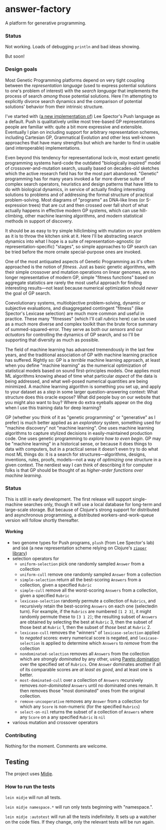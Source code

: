 # answer-factory

A platform for generative programming.

### Status

Not working. Loads of debugging `println` and bad ideas showing.

But soon!

### Design goals

Most Genetic Programming platforms depend on very tight coupling between the _representation language_ (used to express potential solutions to one's problem of interest) with the _search language_ that implements the process of search _among_ those potential solutions. Here I'm attempting to explicitly divorce search dynamics and the comparison of potential solutions' behavior from their intrinsic structure.

I've started with \([a new implementation of](https://github.com/Vaguery/klapaucius)\) Lee Spector's Push language as a default. Push is qualitatively unlike most tree-based GP representations people are familiar with: quite a bit more expressive and extensible. Eventually I plan on including support for arbitrary representation schemes, including Cartesian GP, Grammatical Evolution and other less well-known approaches that have many strengths but which are harder to find in usable (and interoperable) implementations.

Even beyond this tendency for representational lock-in, most extant genetic programming systems hard-code the outdated "biologically inspired" model of crossover-and-mutation search, usually based on decades-old sketches which the active research field has for the most part abandoned. "Genetic" programming has for many years invoked a far more diverse suite of complex search operators, heuristics and design patterns that have little to do with biological dynamics, in service of actually finding interesting solutions to problems and of addressing the formal structure of practical problem-solving. Most diagrams of "programs" as DNA-like lines (or S-expression trees) that are cut and then crossed over fall short of what actually happens in effective modern GP systems, which can use hill-climbing, other machine learning algorithms, and modern statistical methods in support of discovery.

It should be as easy to try simple hillclimbing with mutation on your problem as it is to throw the kitchen sink at it. Here I'll be abstracting search dynamics into what I hope is a suite of representation-agnostic (or representation-specific) "stages", so simple approaches to GP search can be tried before the more ornate special-purpose ones are invoked.

One of the most antiquated aspects of Genetic Programming as it's often approached is the notion of _fitness_. Just as basic genetic algorithms, with their simple crossover and mutation operations on linear genomes, are no longer representative of modern GP, simple "fitness functions" based on aggregate statistics are rarely the most useful approach for finding interesting results—not least because numerical optimization should  _never_ the goal of GP search.

Coevolutionary systems, multiobjective problem-solving, dynamic or subjective evaluations, and disaggregated contingent "fitness" (like Spector's Lexicase selection) are much more common and useful in practice. These many "fitnesses" (which I'll call _rubrics_ here) can be used as a much more diverse and complex toolkit than the brute force summary of summed-squared-error. They serve as both our _sensors_ and our _actuators_ for controlling the dynamics of GP search, and so I'll be supporting that diversity as much as possible.

The field of machine learning has advanced tremendously in the last few years, and the traditional association of GP with machine learning practice has suffered. Rightly so: GP is a _terrible_ machine learning approach, at least when you define "machine learning" as the numerical optimization of statistical models based on sound first-principles models. One applies most ML algorithms knowing ahead of time what particular _aspect_ of the data is being addressed, and what well-posed numerical quantities are being minimized. A machine learning algorithm is something you set up, and apply to your dataset as a _step_ in some larger question-answering context: What structure does this oracle expose? What did people buy on our website that you might also want to buy? Where do extra eyeballs appear on the dog when I use this training data for deep learning?

GP (whether you think of it as "genetic programming" or "generative" as I prefer) is much better applied as an _exploratory_ system, something used for "machine discovery" not "machine learning". One uses machine learning algorithms to capture stylized decisions in easily-maintained production code. One uses genetic programming to _explore how to even begin_. GP may be "machine learning" in a historical sense, or because it does things to data with computers, but in a practical sense it doesn't even try to do what most ML things do: it is a search for structures—algorithms, designs, inventions, rules, proofs, models—not a way of _optimizing_ one structure in a given context. The nerdiest way I can think of describing it for computer folks is that GP should be thought of as _higher-order functions over machine learning_.

### Status

This is still in early development. The first release will support single-machine searches only, though it will use a local database for long-term and large-scale storage. But because of Clojure's strong support for distributed and asynchronous programming, a distributed workers-and-work-queue version will follow shortly thereafter.

#### Working

- two genome types for Push programs, `plush` (from Lee Spector's lab) and `bb8` \(a new representation scheme relying on Clojure's [`zipper` library](https://clojure.github.io/clojure/clojure.zip-api.html)\)
- selection operators for
  - `uniform-selection` pick one randomly sampled `Answer` from a collection
  - `uniform-cull` remove one randomly sampled `Answer` from a collection
  - `simple-selection` return all the best-scoring `Answers` from a collection, given a specified `Rubric`
  - `simple-cull` remove all the worst-scoring `Answers` from a collection, given a specified `Rubric`
  - `lexicase-selection` randomly permute a collection of `Rubrics`, and recursively retain the best-scoring `Answers` on each one (selectedin turn). For example, if the `Rubrics` are numbered `[1 2 3]`, it might randomly permute these to `[3 1 2]`; the resulting subset of `Answers` are obtained by selecting the best at `Rubric` 3, then the subset of those best at `Rubric` 1, then the subset of _those_ best at `Rubric` 2.
  - `lexicase-cull` removes the "winners" of `lexicase-selection` applied to _negated_ scores: every numerical score is negated, and `lexicase-selection` is applied to determine which `Answers` to _remove_ from the collection
  - `nondominated-selection` removes all `Answers` from the collection which are _strongly dominated_ by any other, using [Pareto domination](https://en.wikipedia.org/wiki/Multi-objective_optimization#Introduction) over the specified set of `Rubrics`. One `Answer` dominates another if all of its comparable scores are _at least as good_, and at least one is better.
  - `most-dominated-cull` over a collection of `Answers` recursively removes _non-dominated_ `Answers` until no dominated ones remain. It then removes those "most dominated" ones from the original collection.
  - `remove-uncooperative` removes any `Answer` from a collection for which any `Score` is non-numeric (for the specified `Rubrics`)
  - `select-on-nil` returns the subset of a collection of `Answers` where any `Score` on a any specified `Rubric` is `nil`
- various mutation and crossover operators




### Contributing

Nothing for the moment. Comments are welcome.


## Testing

The project uses [Midje](https://github.com/marick/Midje/).

### How to run the tests

`lein midje` will run all tests.

`lein midje namespace.*` will run only tests beginning with "namespace.".

`lein midje :autotest` will run all the tests indefinitely. It sets up a
watcher on the code files. If they change, only the relevant tests will be
run again.
